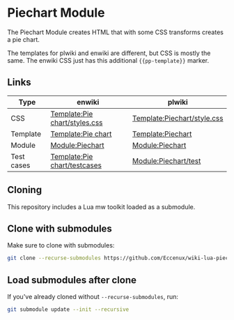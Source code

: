 # Piechart Module

The Piechart Module creates HTML that with some CSS transforms creates a pie chart.

The templates for plwiki and enwiki are different, but CSS is mostly the same. The enwiki CSS just has this additional `{{pp-template}}` marker.

## Links

| Type        | enwiki                                                                 | plwiki                                                                  |
|-------------|------------------------------------------------------------------------|-------------------------------------------------------------------------|
| CSS         | [Template:Pie chart/styles.css](https://en.wikipedia.org/wiki/Template:Pie_chart/styles.css) | [Template:Piechart/style.css](https://pl.wikipedia.org/wiki/Template:Piechart/style.css) |
| Template    | [Template:Pie chart](https://en.wikipedia.org/wiki/Template:Pie_chart) | [Template:Piechart](https://pl.wikipedia.org/wiki/Template:Piechart)   |
| Module      | [Module:Piechart](https://en.wikipedia.org/wiki/Module:Piechart)       | [Module:Piechart](https://pl.wikipedia.org/wiki/Module:Piechart)       |
| Test cases  | [Template:Pie chart/testcases](https://en.wikipedia.org/wiki/Template:Pie_chart/testcases) | [Module:Piechart/test](https://pl.wikipedia.org/wiki/Module:Piechart/test) |

## Cloning

This repository includes a Lua mw toolkit loaded as a submodule.

## Clone with submodules

Make sure to clone with submodules:

```bash
git clone --recurse-submodules https://github.com/Eccenux/wiki-lua-piechart.git
```

## Load submodules after clone

If you've already cloned without `--recurse-submodules`, run:

```bash
git submodule update --init --recursive
```
